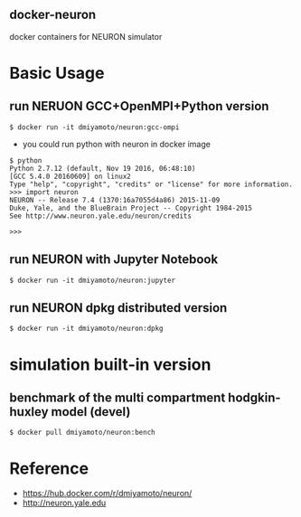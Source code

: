 docker-neuron
---

docker containers for NEURON simulator

# Basic Usage

## run NERUON GCC+OpenMPI+Python version

```
$ docker run -it dmiyamoto/neuron:gcc-ompi
```


- you could run python with neuron in docker image

```
$ python
Python 2.7.12 (default, Nov 19 2016, 06:48:10)
[GCC 5.4.0 20160609] on linux2
Type "help", "copyright", "credits" or "license" for more information.
>>> import neuron
NEURON -- Release 7.4 (1370:16a7055d4a86) 2015-11-09
Duke, Yale, and the BlueBrain Project -- Copyright 1984-2015
See http://www.neuron.yale.edu/neuron/credits

>>>
```

## run NEURON with Jupyter Notebook

```
$ docker run -it dmiyamoto/neuron:jupyter
```



## run NEURON dpkg distributed version

```
$ docker run -it dmiyamoto/neuron:dpkg
```

# simulation built-in version
## benchmark of the multi compartment hodgkin-huxley model (devel)

```
$ docker pull dmiyamoto/neuron:bench
```


# Reference
- https://hub.docker.com/r/dmiyamoto/neuron/
- http://neuron.yale.edu

